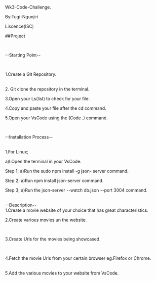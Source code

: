 Wk3-Code-Challenge.

By:Tugi-Ngunjiri

Liscence(ISC)

 ##Project

<br>

 --Starting Point--

 <br>

 1.Create a Git Repository.

<br>
2. Git clone the repository in the terminal.
<br>

 3.Open your Ls(list) to check for your file.
<br>

 4.Copy and paste your file after the cd  command.
<br>

5.Open your VsCode using the (Code  .)  command.

<br>

--Installation Process--

<br>
1.For Linux;
<br>

 a)I.Open the terminal in  your VsCode.
<br>

Step 1;
a)Run the sudo npm install -g json- server  command.
<br>

Step 2;
a)Run npm install json-server command.
<br>

Step 3;
a)Run  the json-server  --watch  db.json --port 3004 command.
<br>


<br>
--Description--

<br>
1.Create a movie website of your choice that has great characteristics.

<br>

2.Create various movies un the website.

<br>

3.Create Urls for  the movies being showcased.

<br>

4.Fetch the movie Urls from your certain browser eg.Firefox or Chrome.

<br>
5.Add the various movies to your website from VsCode.

<br>




